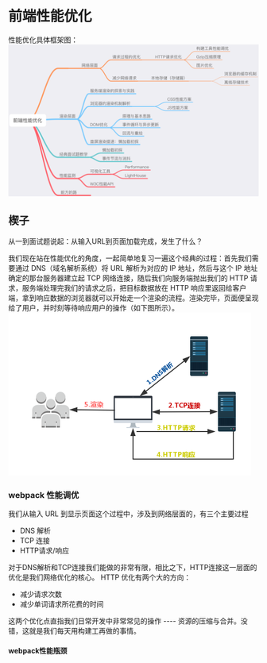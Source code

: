 # 前端性能优化 

性能优化具体框架图：
![a](./kj.jpg)

## 楔子
从一到面试题说起：从输入URL到页面加载完成，发生了什么？

我们现在站在性能优化的角度，一起简单地复习一遍这个经典的过程：首先我们需要通过 DNS（域名解析系统）将 URL 解析为对应的 IP 地址，然后与这个 IP 地址确定的那台服务器建立起 TCP 网络连接，随后我们向服务端抛出我们的 HTTP 请求，服务端处理完我们的请求之后，把目标数据放在 HTTP 响应里返回给客户端，拿到响应数据的浏览器就可以开始走一个渲染的流程。渲染完毕，页面便呈现给了用户，并时刻等待响应用户的操作（如下图所示）。
![](./someImage/xz.jpg)

### webpack 性能调优
我们从输入 URL 到显示页面这个过程中，涉及到网络层面的，有三个主要过程
+ DNS 解析
+ TCP 连接
+ HTTP请求/响应

对于DNS解析和TCP连接我们能做的非常有限，相比之下，HTTP连接这一层面的优化是我们网络优化的核心。
HTTP 优化有两个大的方向：

+ 减少请求次数
+ 减少单词请求所花费的时间

这两个优化点直指我们日常开发中非常常见的操作 ---- 资源的压缩与合并。没错，这就是我们每天用构建工再做的事情。

#### webpack性能瓶颈

